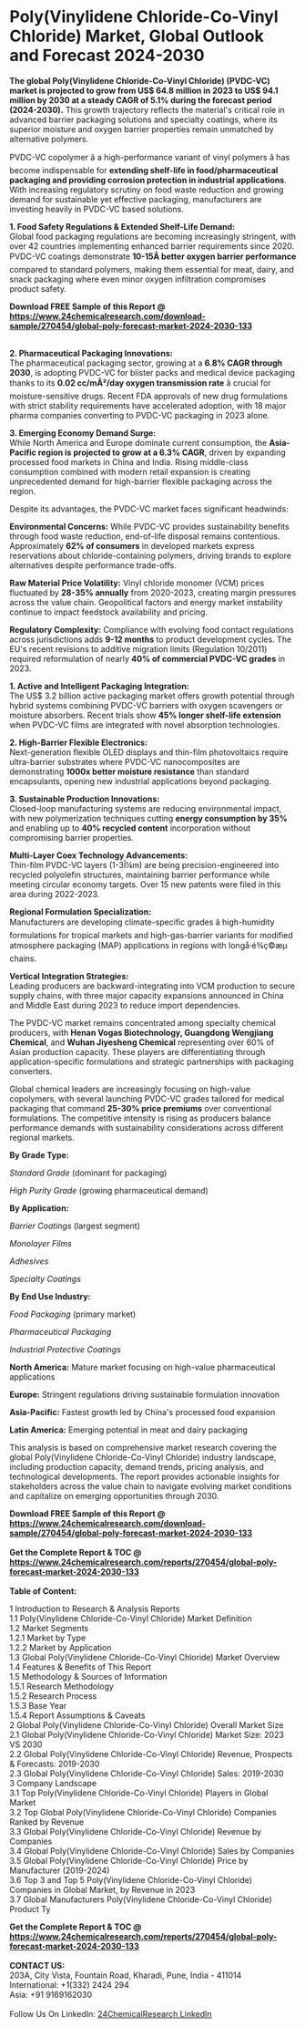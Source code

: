 <h1>Poly(Vinylidene Chloride-Co-Vinyl Chloride) Market, Global Outlook and Forecast 2024-2030</h1><p><strong>The global Poly(Vinylidene Chloride-Co-Vinyl Chloride) (PVDC-VC) market is projected to grow from US$ 64.8 million in 2023 to US$ 94.1 million by 2030 at a steady CAGR of 5.1% during the forecast period (2024-2030).</strong> This growth trajectory reflects the material's critical role in advanced barrier packaging solutions and specialty coatings, where its superior moisture and oxygen barrier properties remain unmatched by alternative polymers.</p><p>PVDC-VC copolymer â a high-performance variant of vinyl polymers â has become indispensable for <strong>extending shelf-life in food/pharmaceutical packaging and providing corrosion protection in industrial applications</strong>. With increasing regulatory scrutiny on food waste reduction and growing demand for sustainable yet effective packaging, manufacturers are investing heavily in PVDC-VC based solutions.</p><p><strong>1. Food Safety Regulations &amp; Extended Shelf-Life Demand:</strong><br>
Global food packaging regulations are becoming increasingly stringent, with over 42 countries implementing enhanced barrier requirements since 2020. PVDC-VC coatings demonstrate <strong>10-15Ã better oxygen barrier performance</strong> compared to standard polymers, making them essential for meat, dairy, and snack packaging where even minor oxygen infiltration compromises product safety.</p><div><b>Download FREE Sample of this Report @ 
            <a href="https://www.24chemicalresearch.com/download-sample/270454/global-poly-forecast-market-2024-2030-133">
            https://www.24chemicalresearch.com/download-sample/270454/global-poly-forecast-market-2024-2030-133</a></b></div><br><p><strong>2. Pharmaceutical Packaging Innovations:</strong><br>
The pharmaceutical packaging sector, growing at a <strong>6.8% CAGR through 2030</strong>, is adopting PVDC-VC for blister packs and medical device packaging thanks to its <strong>0.02 cc/mÂ²/day oxygen transmission rate</strong> â crucial for moisture-sensitive drugs. Recent FDA approvals of new drug formulations with strict stability requirements have accelerated adoption, with 18 major pharma companies converting to PVDC-VC packaging in 2023 alone.</p><p><strong>3. Emerging Economy Demand Surge:</strong><br>
While North America and Europe dominate current consumption, the <strong>Asia-Pacific region is projected to grow at a 6.3% CAGR</strong>, driven by expanding processed food markets in China and India. Rising middle-class consumption combined with modern retail expansion is creating unprecedented demand for high-barrier flexible packaging across the region.</p><p>Despite its advantages, the PVDC-VC market faces significant headwinds:</p><p><strong>Environmental Concerns:</strong> While PVDC-VC provides sustainability benefits through food waste reduction, end-of-life disposal remains contentious. Approximately <strong>62% of consumers</strong> in developed markets express reservations about chloride-containing polymers, driving brands to explore alternatives despite performance trade-offs.</p><p><strong>Raw Material Price Volatility:</strong> Vinyl chloride monomer (VCM) prices fluctuated by <strong>28-35% annually</strong> from 2020-2023, creating margin pressures across the value chain. Geopolitical factors and energy market instability continue to impact feedstock availability and pricing.</p><p><strong>Regulatory Complexity:</strong> Compliance with evolving food contact regulations across jurisdictions adds <strong>9-12 months</strong> to product development cycles. The EU's recent revisions to additive migration limits (Regulation 10/2011) required reformulation of nearly <strong>40% of commercial PVDC-VC grades</strong> in 2023.</p><p><strong>1. Active and Intelligent Packaging Integration:</strong><br>
The US$ 3.2 billion active packaging market offers growth potential through hybrid systems combining PVDC-VC barriers with oxygen scavengers or moisture absorbers. Recent trials show <strong>45% longer shelf-life extension</strong> when PVDC-VC films are integrated with novel absorption technologies.</p><p><strong>2. High-Barrier Flexible Electronics:</strong><br>
Next-generation flexible OLED displays and thin-film photovoltaics require ultra-barrier substrates where PVDC-VC nanocomposites are demonstrating <strong>1000x better moisture resistance</strong> than standard encapsulants, opening new industrial applications beyond packaging.</p><p><strong>3. Sustainable Production Innovations:</strong><br>
Closed-loop manufacturing systems are reducing environmental impact, with new polymerization techniques cutting <strong>energy consumption by 35%</strong> and enabling up to <strong>40% recycled content</strong> incorporation without compromising barrier properties.</p><p><strong>Multi-Layer Coex Technology Advancements:</strong><br>
    Thin-film PVDC-VC layers (1-3Î¼m) are being precision-engineered into recycled polyolefin structures, maintaining barrier performance while meeting circular economy targets. Over 15 new patents were filed in this area during 2022-2023.</p><p><strong>Regional Formulation Specialization:</strong><br>
    Manufacturers are developing climate-specific grades â high-humidity formulations for tropical markets and high-gas-barrier variants for modified atmosphere packaging (MAP) applications in regions with longå·é¾ç©æµ chains.</p><p><strong>Vertical Integration Strategies:</strong><br>
    Leading producers are backward-integrating into VCM production to secure supply chains, with three major capacity expansions announced in China and Middle East during 2023 to reduce import dependencies.</p><p>The PVDC-VC market remains concentrated among specialty chemical producers, with <strong>Henan Vogas Biotechnology, Guangdong Wengjiang Chemical</strong>, and <strong>Wuhan Jiyesheng Chemical</strong> representing over 60% of Asian production capacity. These players are differentiating through application-specific formulations and strategic partnerships with packaging converters.</p><p>Global chemical leaders are increasingly focusing on high-value copolymers, with several launching PVDC-VC grades tailored for medical packaging that command <strong>25-30% price premiums</strong> over conventional formulations. The competitive intensity is rising as producers balance performance demands with sustainability considerations across different regional markets.</p><p><strong>By Grade Type:</strong></p><p><em>Standard Grade</em> (dominant for packaging)</p><p><em>High Purity Grade</em> (growing pharmaceutical demand)</p><p><strong>By Application:</strong></p><p><em>Barrier Coatings</em> (largest segment)</p><p><em>Monolayer Films</em></p><p><em>Adhesives</em></p><p><em>Specialty Coatings</em></p><p><strong>By End Use Industry:</strong></p><p><em>Food Packaging</em> (primary market)</p><p><em>Pharmaceutical Packaging</em></p><p><em>Industrial Protective Coatings</em></p><p><strong>North America:</strong> Mature market focusing on high-value pharmaceutical applications</p><p><strong>Europe:</strong> Stringent regulations driving sustainable formulation innovation</p><p><strong>Asia-Pacific:</strong> Fastest growth led by China's processed food expansion</p><p><strong>Latin America:</strong> Emerging potential in meat and dairy packaging</p><p>This analysis is based on comprehensive market research covering the global Poly(Vinylidene Chloride-Co-Vinyl Chloride) industry landscape, including production capacity, demand trends, pricing analysis, and technological developments. The report provides actionable insights for stakeholders across the value chain to navigate evolving market conditions and capitalize on emerging opportunities through 2030.</p><div><b>Download FREE Sample of this Report @ 
            <a href="https://www.24chemicalresearch.com/download-sample/270454/global-poly-forecast-market-2024-2030-133">
            https://www.24chemicalresearch.com/download-sample/270454/global-poly-forecast-market-2024-2030-133</a></b></div><br><div><b>Get the Complete Report & TOC @ 
            <a href="https://www.24chemicalresearch.com/reports/270454/global-poly-forecast-market-2024-2030-133">
            https://www.24chemicalresearch.com/reports/270454/global-poly-forecast-market-2024-2030-133</a></b></div><br>
            <b>Table of Content:</b><p>1 Introduction to Research & Analysis Reports<br />
    1.1 Poly(Vinylidene Chloride-Co-Vinyl Chloride) Market Definition<br />
    1.2 Market Segments<br />
        1.2.1 Market by Type<br />
        1.2.2 Market by Application<br />
    1.3 Global Poly(Vinylidene Chloride-Co-Vinyl Chloride) Market Overview<br />
    1.4 Features & Benefits of This Report<br />
    1.5 Methodology & Sources of Information<br />
        1.5.1 Research Methodology<br />
        1.5.2 Research Process<br />
        1.5.3 Base Year<br />
        1.5.4 Report Assumptions & Caveats<br />
2 Global Poly(Vinylidene Chloride-Co-Vinyl Chloride) Overall Market Size<br />
    2.1 Global Poly(Vinylidene Chloride-Co-Vinyl Chloride) Market Size: 2023 VS 2030<br />
    2.2 Global Poly(Vinylidene Chloride-Co-Vinyl Chloride) Revenue, Prospects & Forecasts: 2019-2030<br />
    2.3 Global Poly(Vinylidene Chloride-Co-Vinyl Chloride) Sales: 2019-2030<br />
3 Company Landscape<br />
    3.1 Top Poly(Vinylidene Chloride-Co-Vinyl Chloride) Players in Global Market<br />
    3.2 Top Global Poly(Vinylidene Chloride-Co-Vinyl Chloride) Companies Ranked by Revenue<br />
    3.3 Global Poly(Vinylidene Chloride-Co-Vinyl Chloride) Revenue by Companies<br />
    3.4 Global Poly(Vinylidene Chloride-Co-Vinyl Chloride) Sales by Companies<br />
    3.5 Global Poly(Vinylidene Chloride-Co-Vinyl Chloride) Price by Manufacturer (2019-2024)<br />
    3.6 Top 3 and Top 5 Poly(Vinylidene Chloride-Co-Vinyl Chloride) Companies in Global Market, by Revenue in 2023<br />
    3.7 Global Manufacturers Poly(Vinylidene Chloride-Co-Vinyl Chloride) Product Ty</p><div><b>Get the Complete Report & TOC @ 
            <a href="https://www.24chemicalresearch.com/reports/270454/global-poly-forecast-market-2024-2030-133">
            https://www.24chemicalresearch.com/reports/270454/global-poly-forecast-market-2024-2030-133</a></b></div><br><b>CONTACT US:</b><br>
            203A, City Vista, Fountain Road, Kharadi, Pune, India - 411014<br>
            International: +1(332) 2424 294<br>
            Asia: +91 9169162030 <br><br>
            Follow Us On LinkedIn: <a href="https://www.linkedin.com/company/24chemicalresearch/">24ChemicalResearch LinkedIn</a>